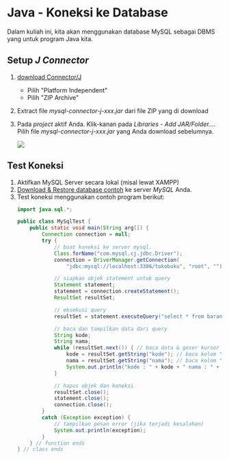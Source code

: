 # Java - Koneksi ke Database
Dalam kuliah ini, kita akan menggunakan database MySQL sebagai DBMS yang untuk program Java kita.

## Setup _J Connector_
1. [download Connector/J](https://dev.mysql.com/downloads/connector/j/)
   - Pilih "Platform Independent"
   - Pilih "ZIP Archive"
2. Extract file _mysql-connector-j-xxx.jar_ dari file ZIP yang di download
3. Pada _project_ aktif Anda. Klik-kanan pada _Libraries - Add JAR/Folder..._. Pilih file _mysql-connector-j-xxx.jar_ yang Anda download sebelumnya.
   
   ![](images/22-jcon-install-5.png)

## Test Koneksi
1. Aktifkan MySQL Server secara lokal (misal lewat XAMPP)
2. [Download & Restore database contoh](https://raw.githubusercontent.com/pujangga123/ruang-belajar-java/main/src/tokobuku.sql) ke server _MySQL_ Anda.
3. Test koneksi menggunakan contoh program berikut:
    ```java
    import java.sql.*;
    
    public class MySqlTest {
        public static void main(String arg[]) {
            Connection connection = null;
            try {
                // buat koneksi ke server mysql.
                Class.forName("com.mysql.cj.jdbc.Driver");
                connection = DriverManager.getConnection(
                    "jdbc:mysql://localhost:3306/tokobuku", "root", "");
    
                // siapkan objek statement untuk query
                Statement statement;
                statement = connection.createStatement();
                ResultSet resultSet;

                // eksekusi query
                resultSet = statement.executeQuery("select * from barang");

                // baca dan tampilkan data dari query
                String kode;
                String nama;
                while (resultSet.next()) { // baca data & geser kursor ke record selanjutnya
                    kode = resultSet.getString("kode"); // baca kolom "kode"
                    nama = resultSet.getString("nama"); // baca kolom "nama"
                    System.out.println("kode : " + kode + " nama : " + nama); // tampilkan data
                }

                // hapus objek dan koneksi
                resultSet.close();
                statement.close();
                connection.close();
            }
            catch (Exception exception) {
                // tampilkan pesan error (jika terjadi kesalahan)
                System.out.println(exception);
            }
        } // function ends
    } // class ends
    ```

